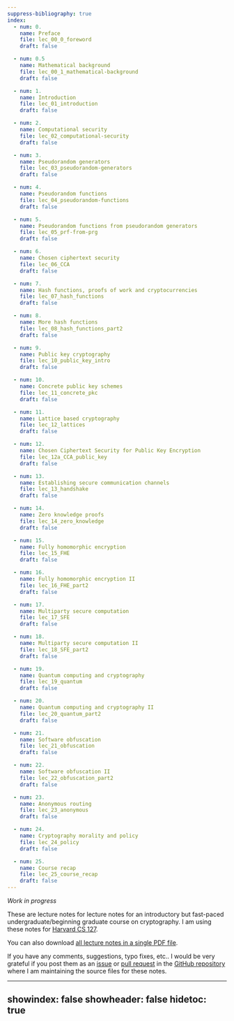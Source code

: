 ```yaml
---
suppress-bibliography: true
index:
  - num: 0.
    name: Preface
    file: lec_00_0_foreword
    draft: false

  - num: 0.5
    name: Mathematical background
    file: lec_00_1_mathematical-background
    draft: false

  - num: 1.
    name: Introduction
    file: lec_01_introduction
    draft: false

  - num: 2.
    name: Computational security    
    file: lec_02_computational-security
    draft: false

  - num: 3.
    name: Pseudorandom generators   
    file: lec_03_pseudorandom-generators        
    draft: false

  - num: 4.
    name: Pseudorandom functions
    file: lec_04_pseudorandom-functions
    draft: false

  - num: 5.
    name: Pseudorandom functions from pseudorandom generators   
    file: lec_05_prf-from-prg
    draft: false

  - num: 6.
    name: Chosen ciphertext security
    file: lec_06_CCA
    draft: false

  - num: 7.
    name: Hash functions, proofs of work and cryptocurrencies
    file: lec_07_hash_functions
    draft: false

  - num: 8.
    name: More hash functions  
    file: lec_08_hash_functions_part2
    draft: false

  - num: 9.
    name: Public key cryptography
    file: lec_10_public_key_intro
    draft: false

  - num: 10.
    name: Concrete public key schemes
    file: lec_11_concrete_pkc
    draft: false

  - num: 11.
    name: Lattice based cryptography    
    file: lec_12_lattices
    draft: false

  - num: 12.
    name: Chosen Ciphertext Security for Public Key Encryption
    file: lec_12a_CCA_public_key
    draft: false

  - num: 13.
    name: Establishing secure communication channels
    file: lec_13_handshake
    draft: false

  - num: 14.
    name: Zero knowledge proofs
    file: lec_14_zero_knowledge
    draft: false

  - num: 15.
    name: Fully homomorphic encryption
    file: lec_15_FHE
    draft: false

  - num: 16.
    name: Fully homomorphic encryption II
    file: lec_16_FHE_part2
    draft: false

  - num: 17.
    name: Multiparty secure computation
    file: lec_17_SFE
    draft: false

  - num: 18.
    name: Multiparty secure computation II
    file: lec_18_SFE_part2
    draft: false  

  - num: 19.
    name: Quantum computing and cryptography
    file: lec_19_quantum
    draft: false

  - num: 20.
    name: Quantum computing and cryptography II
    file: lec_20_quantum_part2
    draft: false

  - num: 21.
    name: Software obfuscation
    file: lec_21_obfuscation
    draft: false

  - num: 22.
    name: Software obfuscation II
    file: lec_22_obfuscation_part2
    draft: false

  - num: 23.
    name: Anonymous routing
    file: lec_23_anonymous
    draft: false

  - num: 24.
    name: Cryptography morality and policy
    file: lec_24_policy
    draft: false

  - num: 25.
    name: Course recap
    file: lec_25_course_recap
    draft: false
---
```



_Work in progress_

These are lecture notes for lecture notes for an introductory but fast-paced undergraduate/beginning graduate course on cryptography.
I am using these notes for [Harvard CS 127](http://cs127.boazbarak.org).


You can also download [all lecture notes in a single PDF file](lnotes_book.pdf).


If you have any comments, suggestions, typo fixes, etc.. I would be very grateful if you post them as an [issue](https://github.com/boazbk/crypto/issues) or [pull request](https://github.com/boazbk/crypto/pulls) in the [GitHub repository](https://github.com/boazbk/crypto) where I am maintaining the source files for these notes.


---
showindex: false
showheader: false
hidetoc: true
---
